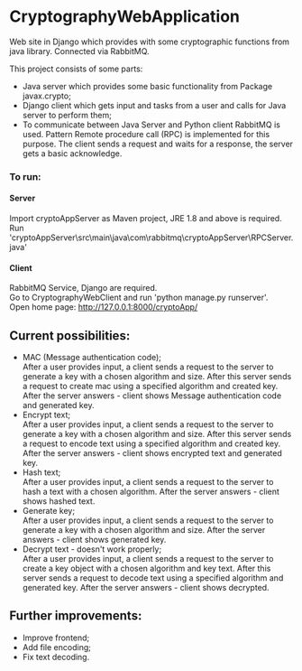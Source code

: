 # CryptographyWebApplication
Web site in Django which provides with some cryptographic functions from java library. Connected via RabbitMQ.

This project consists of some parts:
* Java server which provides some basic functionality from Package javax.crypto;
* Django client which gets input and tasks from a user and calls for Java server to perform them;
* To communicate between Java Server and Python client RabbitMQ is used. Pattern Remote procedure call (RPC) is implemented for this purpose. The client sends a request and waits for a response, the server gets a basic acknowledge.

### To run:
#### Server
Import cryptoAppServer as Maven project, JRE 1.8 and above is required.  
Run 'cryptoAppServer\src\main\java\com\rabbitmq\cryptoAppServer\RPCServer.java'

#### Client 
RabbitMQ Service, Django are required.  
Go to CryptographyWebClient and run 'python manage.py runserver'.  
Open home page: http://127.0.0.1:8000/cryptoApp/

## Current possibilities:
* MAC (Message authentication code);   
After a user provides input, a client sends a request to the server to generate a key with a chosen algorithm and size. After this server sends a request to create mac using a specified algorithm and created key. After the server answers - client shows Message authentication code and generated key.
* Encrypt text;  
After a user provides input, a client sends a request to the server to generate a key with a chosen algorithm and size. After this server sends a request to encode text using a specified algorithm and created key. After the server answers - client shows encrypted text and generated key.
* Hash text;  
After a user provides input, a client sends a request to the server to hash a text with a chosen algorithm. After the server answers - client shows hashed text.
* Generate key;  
After a user provides input, a client sends a request to the server to generate a key with a chosen algorithm and size. After the server answers - client shows generated key.
* Decrypt text - doesn't work properly;  
After a user provides input, a client sends a request to the server to create a key object with a chosen algorithm and key text. After this server sends a request to decode text using a specified algorithm and generated key. After the server answers - client shows decrypted.


## Further improvements:
* Improve frontend;
* Add file encoding;
* Fix text decoding.
